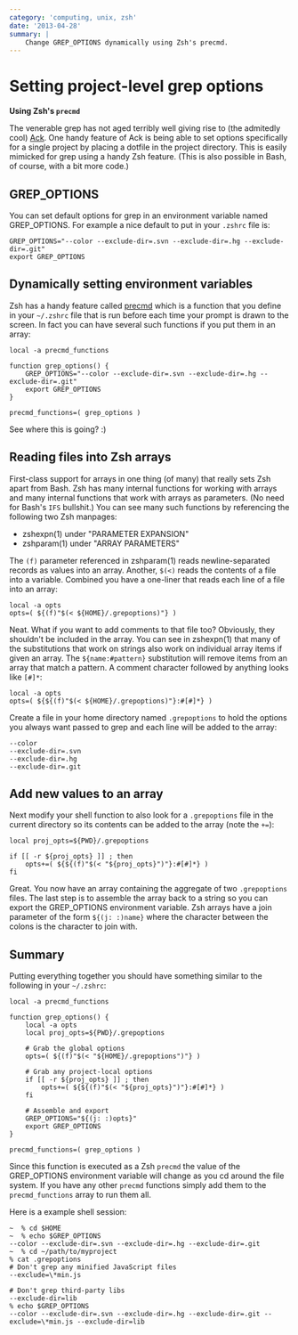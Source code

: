 ```yaml
---
category: 'computing, unix, zsh'
date: '2013-04-28'
summary: |
    Change GREP_OPTIONS dynamically using Zsh's precmd.
---
```


Setting project-level grep options
==================================

**Using Zsh\'s `precmd`**

The venerable grep has not aged terribly well giving rise to (the
admitedly cool) [Ack](http://beyondgrep.com/). One handy feature of Ack
is being able to set options specifically for a single project by
placing a dotfile in the project directory. This is easily mimicked for
grep using a handy Zsh feature. (This is also possible in Bash, of
course, with a bit more code.)

GREP\_OPTIONS
-------------

You can set default options for grep in an environment variable named
GREP\_OPTIONS. For example a nice default to put in your `.zshrc` file
is:

    GREP_OPTIONS="--color --exclude-dir=.svn --exclude-dir=.hg --exclude-dir=.git"
    export GREP_OPTIONS

Dynamically setting environment variables
-----------------------------------------

Zsh has a handy feature called
[precmd](http://zsh.sourceforge.net/Doc/Release/Functions.html) which is
a function that you define in your `~/.zshrc` file that is run before
each time your prompt is drawn to the screen. In fact you can have
several such functions if you put them in an array:

    local -a precmd_functions

    function grep_options() {
        GREP_OPTIONS="--color --exclude-dir=.svn --exclude-dir=.hg --exclude-dir=.git"
        export GREP_OPTIONS
    }

    precmd_functions=( grep_options )

See where this is going? :)

Reading files into Zsh arrays
-----------------------------

First-class support for arrays in one thing (of many) that really sets
Zsh apart from Bash. Zsh has many internal functions for working with
arrays and many internal functions that work with arrays as parameters.
(No need for Bash\'s `IFS` bullshit.) You can see many such functions by
referencing the following two Zsh manpages:

-   zshexpn(1) under \"PARAMETER EXPANSION\"
-   zshparam(1) under \"ARRAY PARAMETERS\"

The `(f)` parameter referenced in zshparam(1) reads newline-separated
records as values into an array. Another, `$(<)` reads the contents of a
file into a variable. Combined you have a one-liner that reads each line
of a file into an array:

    local -a opts
    opts=( ${(f)"$(< ${HOME}/.grepoptions)"} )

Neat. What if you want to add comments to that file too? Obviously, they
shouldn\'t be included in the array. You can see in zshexpn(1) that many
of the substitutions that work on strings also work on individual array
items if given an array. The `${name:#pattern}` substitution will remove
items from an array that match a pattern. A comment character followed
by anything looks like `[#]*`:

    local -a opts
    opts=( ${${(f)"$(< ${HOME}/.grepoptions)"}:#[#]*} )

Create a file in your home directory named `.grepoptions` to hold the
options you always want passed to grep and each line will be added to
the array:

    --color
    --exclude-dir=.svn
    --exclude-dir=.hg
    --exclude-dir=.git

Add new values to an array
--------------------------

Next modify your shell function to also look for a `.grepoptions` file
in the current directory so its contents can be added to the array (note
the `+=`):

    local proj_opts=${PWD}/.grepoptions

    if [[ -r ${proj_opts} ]] ; then
        opts+=( ${${(f)"$(< "${proj_opts}")"}:#[#]*} )
    fi

Great. You now have an array containing the aggregate of two
`.grepoptions` files. The last step is to assemble the array back to a
string so you can export the GREP\_OPTIONS environment variable. Zsh
arrays have a join parameter of the form `${(j: :)name}` where the
character between the colons is the character to join with.

Summary
-------

Putting everything together you should have something similar to the
following in your `~/.zshrc`:

    local -a precmd_functions

    function grep_options() {
        local -a opts
        local proj_opts=${PWD}/.grepoptions

        # Grab the global options
        opts=( ${(f)"$(< "${HOME}/.grepoptions")"} )

        # Grab any project-local options
        if [[ -r ${proj_opts} ]] ; then
            opts+=( ${${(f)"$(< "${proj_opts}")"}:#[#]*} )
        fi

        # Assemble and export
        GREP_OPTIONS="${(j: :)opts}"
        export GREP_OPTIONS
    }

    precmd_functions=( grep_options )

Since this function is executed as a Zsh `precmd` the value of the
GREP\_OPTIONS environment variable will change as you cd around the file
system. If you have any other `precmd` functions simply add them to the
`precmd_functions` array to run them all.

Here is a example shell session:

    ~  % cd $HOME
    ~  % echo $GREP_OPTIONS
    --color --exclude-dir=.svn --exclude-dir=.hg --exclude-dir=.git
    ~  % cd ~/path/to/myproject
    % cat .grepoptions
    # Don't grep any minified JavaScript files
    --exclude=\*min.js

    # Don't grep third-party libs
    --exclude-dir=lib
    % echo $GREP_OPTIONS
    --color --exclude-dir=.svn --exclude-dir=.hg --exclude-dir=.git --exclude=\*min.js --exclude-dir=lib
